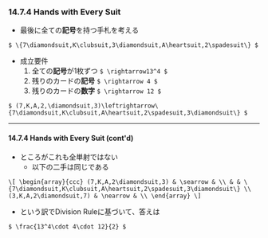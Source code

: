 ### 14.7.4 Hands with Every Suit

* 最後に全ての**記号**を持つ手札を考える

`$ \{7\diamondsuit,K\clubsuit,3\diamondsuit,A\heartsuit,2\spadesuit\} $`

* 成立要件
  1. 全ての**記号**が1枚ずつ `$ \rightarrow13^4 $`
  1. 残りのカードの**記号** `$ \rightarrow 4 $`
  1. 残りのカードの**数字** `$ \rightarrow 12 $`

`$ (7,K,A,2,\diamondsuit,3)\leftrightarrow\{7\diamondsuit,K\clubsuit,A\heartsuit,2\spadesuit,3\diamondsuit\} $`

---

#### 14.7.4 Hands with Every Suit (cont'd)

* ところがこれも全単射ではない
  * 以下の二手は同じである

`\[
\begin{array}{ccc}
 (7,K,A,2\diamondsuit,3) & \searrow & \\
 & & \{7\diamondsuit,K\clubsuit,A\heartsuit,2\spadesuit,3\diamondsuit\} \\
 (3,K,A,2\diamondsuit,7) & \nearrow & \\
\end{array}
\]`

* という訳でDivision Ruleに基づいて、答えは

`$ \frac{13^4\cdot 4\cdot 12}{2} $`

